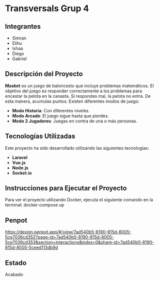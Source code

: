 # Transversals Grup 4

## Integrantes
* Simran
* Elihu
* Ishaa
* Diego
* Gabriel

## Descripción del Proyecto

**Masket** es un juego de baloncesto que incluye problemas matemáticos. El objetivo del juego es responder correctamente a los problemas para encestar la pelota en la canasta. Si respondes mal, la pelota no entra. De esta manera, acumulas puntos. Existen diferentes modos de juego:
- **Modo Historia**: Con diferentes niveles.
- **Modo Arcade**: El juego sigue hasta que pierdes.
- **Modo 2 Jugadores**: Juegas en contra de una o más personas.

## Tecnologías Utilizadas
Este proyecto ha sido desarrollado utilizando las siguientes tecnologías:
- **Laravel**
- **Vue.js**
- **Node.js**
- **Socket.io**

## Instrucciones para Ejecutar el Proyecto
Para ver el proyecto utilizando Docker, ejecuta el siguiente comando en la terminal:
docker-compose up

## Penpot
https://design.penpot.app/#/view/7ad540b5-8190-815d-8005-5ce7036cd352?page-id=7ad540b5-8190-815d-8005-5ce7036cd353&section=interactions&index=0&share-id=7ad540b5-8190-815d-8005-5ceed113db9d

## Estado
Acabado
